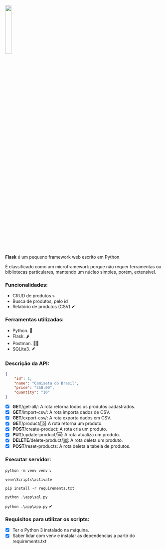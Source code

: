 <h1><img src = "https://i.imgur.com/iEnfXJy.png" width="20%"/></h1>

<strong>Flask</strong> é um pequeno framework web escrito em Python. 

É classificado como um microframework porque não requer ferramentas ou bibliotecas particulares, mantendo um núcleo simples, porém, extensível.

### Funcionalidades:
- CRUD de produtos ⤵
- Busca de produtos, pelo id
- Relatório de produtos (CSV) ✔

### Ferramentas utilizadas:
- Python. 🐍
- Flask. 🌶️
- Postman. 👨‍🚀
- SQLite3. 🪶

### Descrição da API:
```json
{   
    "id": 1,
    "name": "Camiseta do Brasil",
    "price": "350.00",
    "quantity": "10"
}
```
- [x] <strong>GET</strong>/get-all/:                A rota retorna todos os produtos cadastrados.
- [x] <strong>GET</strong>/import-csv/:             A rota importa dados de CSV.
- [x] <strong>GET</strong>/export-csv/:             A rota exporta dados em CSV.
- [x] <strong>GET</strong>/product/:id::            A rota retorna um produto.
- [x] <strong>POST</strong>/create-product:         A rota cria um produto.
- [x] <strong>PUT</strong>/update-product/:id::     A rota atualiza um produto.
- [x] <strong>DELETE</strong>/delete-product/:id::  A rota deleta um produto.
- [x] <strong>POST</strong>/reset-products:         A rota deleta a tabela de produtos.

### Executar servidor:
<code>python -m venv venv</code> ⤵

<code>venv\Scripts\activate</code>

<code>pip install -r requirements.txt</code>

<code>python .\app\sql.py</code>

<code>python .\app\app.py</code> ✔

### Requisitos para utilizar os scripts:
- [x] Ter o Python 3 instalado na máquina.
- [x] Saber lidar com venv e instalar as dependencias a partir do requirements.txt
